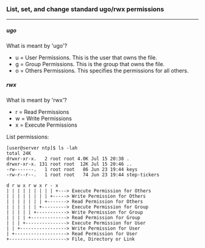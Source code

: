 ### List, set, and change standard ugo/rwx permissions
---

##### ugo
What is meant by 'ugo'?
* u = User Permissions. This is the user that owns the file.
* g = Group Permissions. This is the group that owns the file.
* o = Others Permissions. This specifies the permissions for all others.

##### rwx
What is meant by 'rwx'?
* r = Read Permissions
* w = Write Permissions
* x = Execute Permissions

List permissions:
```
[user@server ntp]$ ls -lah
total 24K
drwxr-xr-x.   2 root root 4.0K Jul 15 20:38 .
drwxr-xr-x. 131 root root  12K Jul 15 20:46 ..
-rw-------.   1 root root   86 Jun 23 19:44 keys
-rw-r--r--.   1 root root   74 Jun 23 19:44 step-tickers
```

```
d r w x r w x r - x
| | | | | | | | | +---> Execute Permission for Others
| | | | | | | | +-----> Write Permission for Others
| | | | | | | +-------> Read Permission for Others
| | | | | | +---------> Execute Permission for Group
| | | | | +-----------> Write Permission for Group
| | | | +-------------> Read Permission for Group
| | | +---------------> Execute Permission for User
| | +-----------------> Write Permission for User
| +-------------------> Read Permission for User
+---------------------> File, Directory or Link
```